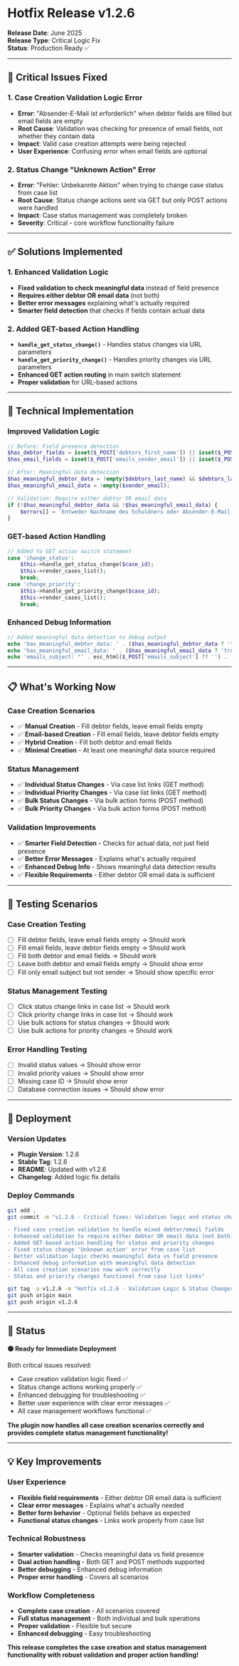 # Hotfix Release v1.2.6

**Release Date**: June 2025  
**Release Type**: Critical Logic Fix  
**Status**: Production Ready ✅

---

## 🚨 Critical Issues Fixed

### 1. Case Creation Validation Logic Error
- **Error**: "Absender-E-Mail ist erforderlich" when debtor fields are filled but email fields are empty
- **Root Cause**: Validation was checking for presence of email fields, not whether they contain data
- **Impact**: Valid case creation attempts were being rejected
- **User Experience**: Confusing error when email fields are optional

### 2. Status Change "Unknown Action" Error
- **Error**: "Fehler: Unbekannte Aktion" when trying to change case status from case list
- **Root Cause**: Status change actions sent via GET but only POST actions were handled
- **Impact**: Case status management was completely broken
- **Severity**: Critical - core workflow functionality failure

---

## ✅ Solutions Implemented

### 1. Enhanced Validation Logic
- **Fixed validation to check meaningful data** instead of field presence
- **Requires either debtor OR email data** (not both)
- **Better error messages** explaining what's actually required
- **Smarter field detection** that checks if fields contain actual data

### 2. Added GET-based Action Handling
- **`handle_get_status_change()`** - Handles status changes via URL parameters
- **`handle_get_priority_change()`** - Handles priority changes via URL parameters
- **Enhanced GET action routing** in main switch statement
- **Proper validation** for URL-based actions

---

## 🔧 Technical Implementation

### Improved Validation Logic
```php
// Before: Field presence detection
$has_debtor_fields = isset($_POST['debtors_first_name']) || isset($_POST['debtors_last_name']);
$has_email_fields = isset($_POST['emails_sender_email']) || isset($_POST['emails_user_email']);

// After: Meaningful data detection
$has_meaningful_debtor_data = !empty($debtors_last_name) && $debtors_last_name !== 'Unbekannt';
$has_meaningful_email_data = !empty($sender_email);

// Validation: Require either debtor OR email data
if (!$has_meaningful_debtor_data && !$has_meaningful_email_data) {
    $errors[] = 'Entweder Nachname des Schuldners oder Absender-E-Mail ist erforderlich.';
}
```

### GET-based Action Handling
```php
// Added to GET action switch statement
case 'change_status':
    $this->handle_get_status_change($case_id);
    $this->render_cases_list();
    break;
case 'change_priority':
    $this->handle_get_priority_change($case_id);
    $this->render_cases_list();
    break;
```

### Enhanced Debug Information
```php
// Added meaningful data detection to debug output
echo 'has_meaningful_debtor_data: ' . ($has_meaningful_debtor_data ? 'true' : 'false') . '<br>';
echo 'has_meaningful_email_data: ' . ($has_meaningful_email_data ? 'true' : 'false') . '<br>';
echo 'emails_subject: "' . esc_html($_POST['emails_subject'] ?? '') . '"<br>';
```

---

## 📋 What's Working Now

### Case Creation Scenarios
- ✅ **Manual Creation** - Fill debtor fields, leave email fields empty
- ✅ **Email-based Creation** - Fill email fields, leave debtor fields empty
- ✅ **Hybrid Creation** - Fill both debtor and email fields
- ✅ **Minimal Creation** - At least one meaningful data source required

### Status Management
- ✅ **Individual Status Changes** - Via case list links (GET method)
- ✅ **Individual Priority Changes** - Via case list links (GET method)
- ✅ **Bulk Status Changes** - Via bulk action forms (POST method)
- ✅ **Bulk Priority Changes** - Via bulk action forms (POST method)

### Validation Improvements
- ✅ **Smarter Field Detection** - Checks for actual data, not just field presence
- ✅ **Better Error Messages** - Explains what's actually required
- ✅ **Enhanced Debug Info** - Shows meaningful data detection results
- ✅ **Flexible Requirements** - Either debtor OR email data is sufficient

---

## 🧪 Testing Scenarios

### Case Creation Testing
- [ ] Fill debtor fields, leave email fields empty → Should work
- [ ] Fill email fields, leave debtor fields empty → Should work  
- [ ] Fill both debtor and email fields → Should work
- [ ] Leave both debtor and email fields empty → Should show error
- [ ] Fill only email subject but not sender → Should show specific error

### Status Management Testing
- [ ] Click status change links in case list → Should work
- [ ] Click priority change links in case list → Should work
- [ ] Use bulk actions for status changes → Should work
- [ ] Use bulk actions for priority changes → Should work

### Error Handling Testing
- [ ] Invalid status values → Should show error
- [ ] Invalid priority values → Should show error
- [ ] Missing case ID → Should show error
- [ ] Database connection issues → Should show error

---

## 🚀 Deployment

### Version Updates
- **Plugin Version**: 1.2.6
- **Stable Tag**: 1.2.6
- **README**: Updated with v1.2.6
- **Changelog**: Added logic fix details

### Deploy Commands
```bash
git add .
git commit -m "v1.2.6 - Critical fixes: Validation logic and status changes

- Fixed case creation validation to handle mixed debtor/email fields
- Enhanced validation to require either debtor OR email data (not both)
- Added GET-based action handling for status and priority changes
- Fixed status change 'Unknown action' error from case list
- Better validation logic checks meaningful data vs field presence
- Enhanced debug information with meaningful data detection
- All case creation scenarios now work correctly
- Status and priority changes functional from case list links"

git tag -a v1.2.6 -m "Hotfix v1.2.6 - Validation Logic & Status Changes"
git push origin main
git push origin v1.2.6
```

---

## 🎯 Status

**🟢 Ready for Immediate Deployment**

Both critical issues resolved:
- Case creation validation logic fixed ✅
- Status change actions working properly ✅
- Enhanced debugging for troubleshooting ✅
- Better user experience with clear error messages ✅
- All case management workflows functional ✅

**The plugin now handles all case creation scenarios correctly and provides complete status management functionality!**

---

## 💡 Key Improvements

### User Experience
- **Flexible field requirements** - Either debtor OR email data is sufficient
- **Clear error messages** - Explains what's actually needed
- **Better form behavior** - Optional fields behave as expected
- **Functional status changes** - Links work properly from case list

### Technical Robustness
- **Smarter validation** - Checks meaningful data vs field presence
- **Dual action handling** - Both GET and POST methods supported
- **Better debugging** - Enhanced debug information
- **Proper error handling** - Covers all scenarios

### Workflow Completeness
- **Complete case creation** - All scenarios covered
- **Full status management** - Both individual and bulk operations
- **Proper validation** - Flexible but secure
- **Enhanced debugging** - Easy troubleshooting

**This release completes the case creation and status management functionality with robust validation and proper action handling!**